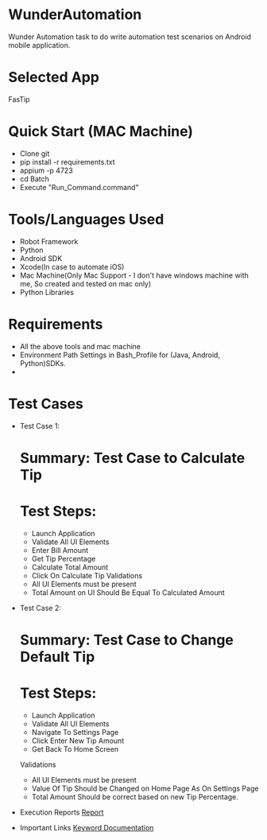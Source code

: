 # WunderAutomation
Wunder Automation task to do write automation test scenarios on Android mobile application.

# Selected App
FasTip

# Quick Start (MAC Machine)
* Clone git
* pip install -r requirements.txt
* appium -p 4723
* cd Batch
* Execute "Run_Command.command"

# Tools/Languages Used
* Robot Framework
* Python
* Android SDK
* Xcode(In case to automate iOS)
* Mac Machine(Only Mac Support - I don't have windows machine with me, So created and tested on mac only)
* Python Libraries

# Requirements
* All the above tools and mac machine
* Environment Path Settings in Bash_Profile for (Java, Android, Python)SDKs.
* 

# Test Cases
* Test Case 1: 
  # Summary: Test Case to Calculate Tip
  # Test Steps:
  * Launch Application
  * Validate All UI Elements
  * Enter Bill Amount
  * Get Tip Percentage
  * Calculate Total Amount
  * Click On Calculate Tip
  Validations
  * All UI Elements must be present
  * Total Amount on UI Should Be Equal To Calculated Amount
  
* Test Case 2: 
  # Summary: Test Case to Change Default Tip
  # Test Steps:
  * Launch Application
  * Validate All UI Elements
  * Navigate To Settings Page
  * Click Enter New Tip Amount
  * Get Back To Home Screen
  
  Validations
  * All UI Elements must be present
  * Value Of Tip Should be Changed on Home Page As On Settings Page
  * Total Amount Should be correct based on new Tip Percentage.
  
 * Execution Reports
 [Report](http://robotframework.org/robotframework/latest/libraries/BuiltIn.html)



* Important Links
[Keyword Documentation](http://robotframework.org/robotframework/latest/libraries/BuiltIn.html)
